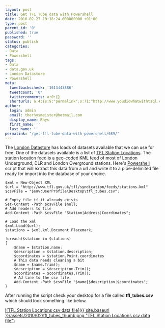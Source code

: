 ```yaml
---
layout: post
title: Get TFL Tube data with Powershell
date: 2010-02-27 19:18:24.000000000 +01:00
type: post
parent_id: '0'
published: true
password: ''
status: publish
categories:
- Data
- Powershell
tags:
- Data
- data.gov.uk
- London Datastore
- Powershell
meta:
  tweetbackscheck: '1613443886'
  tweetcount: '0'
  twittercomments: a:0:{}
  shorturls: a:4:{s:9:"permalink";s:71:"http://www.youdidwhatwithtsql.com/get-tfl-tube-data-with-powershell/689";s:7:"tinyurl";s:26:"http://tinyurl.com/yz6vd8x";s:4:"isgd";s:18:"http://is.gd/9kINZ";s:5:"bitly";s:20:"http://bit.ly/b1HS4w";}
author:
  login: admin
  email: therhysmeister@hotmail.com
  display_name: Rhys
  first_name: ''
  last_name: ''
permalink: "/get-tfl-tube-data-with-powershell/689/"
---
```

The [London Datastore](http://data.london.gov.uk/) has loads of datasets available that we can use for free. One of the datasets available is a list of [TFL Station Locations](http://data.london.gov.uk/datastore/package/tfl-station-locations). The station location feed is a geo-coded KML feed of most of London Underground, DLR and London Overground stations. Here's [Powershell](http://www.microsoft.com/windowsserver2003/technologies/management/powershell/default.mspx) script that will extract this data from a url and write it to a pipe-delimited file ready for import into the database of your choice.

```
$xml = New-Object XML
$url = "http://www.tfl.gov.uk/tfl/syndication/feeds/stations.kml"
$csvFile = "$env:UserProfile\Desktop\tfl_tubes.csv";

# Empty file if it already exists
Set-Content -Path $csvFile $null;
# Add headers to file
Add-Content -Path $csvFile "Station|Address|Coordinates";

# Load the xml
$xml.Load($url);
$stations = $xml.kml.Document.Placemark;

foreach($station in $stations)
{
	$name = $station.name;
	$description = $station.description;
	$coordinates = $station.Point.coordinates
	# This data needs cleaning a bit
	$name = $name.Trim();
	$description = $description.Trim();
	$coordinates = $coordinates.Trim();
	# Ad line to the csv file
	Add-Content -Path $csvFile "$name|$description|$coordinates";
}
```

After running the script check your desktop for a file called **tfl\_tubes.csv** which should look something like below.

[![TFL Station Locations csv data file]({{ site.baseurl }}/assets/2010/02/tfl_tubes_thumb.png "TFL Station Locations csv data file")](http://www.youdidwhatwithtsql.com/wp-content/uploads/2010/02/tfl_tubes.png)

